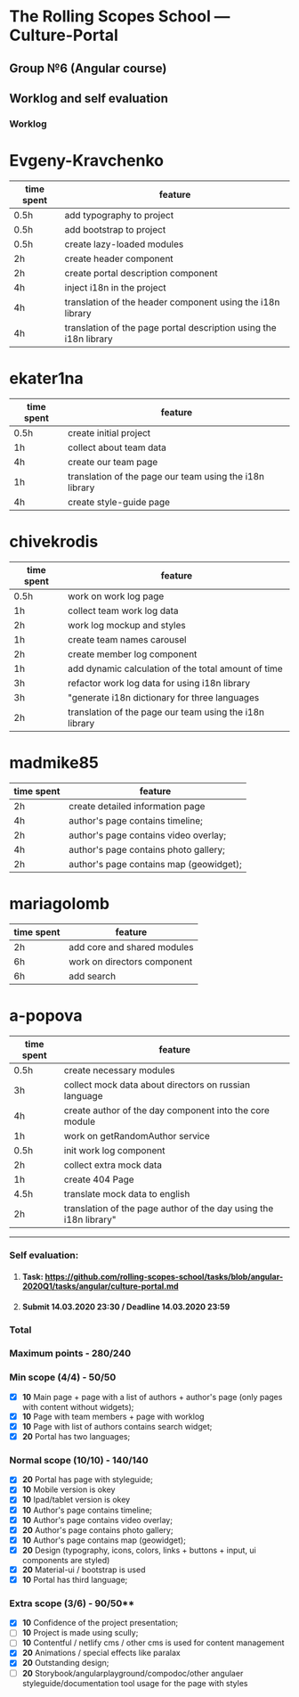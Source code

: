 # The Rolling Scopes School — Culture-Portal

## Group №6 (Angular course)

## Worklog and self evaluation

### Worklog

# Evgeny-Kravchenko
| time spent | feature                                |
| ---------- | -------------------------------------- |
| 0.5h       | add typography to project |
| 0.5h       | add bootstrap to project |
| 0.5h       | create lazy-loaded modules |
| 2h         | create header component |
| 2h         | create portal description component |
| 4h         | inject i18n in the project |
| 4h         | translation of the header component using the i18n library |
| 4h         | translation of the page portal description using the i18n library |

# ekater1na
| time spent | feature                                |
| ---------- | -------------------------------------- |
| 0.5h       |  create initial project |
| 1h         |  collect about team data |
| 4h         |  create our team page |
| 1h         | translation of the page our team using the i18n library |
| 4h         |  create style-guide page |

# chivekrodis
| time spent | feature                                |
| ---------- | -------------------------------------- |
| 0.5h       |  work on work log page |
| 1h         |  collect team work log data |
| 2h         | work log mockup and styles |
| 1h         | create team names carousel |
| 2h         | create member log component |
| 1h         |  add dynamic calculation of the total amount of time |
| 3h         |  refactor work log data for using i18n library |
| 3h         |  "generate i18n dictionary for three languages |
| 2h         |  translation of the page our team using the i18n library |

 # madmike85
| time spent | feature                                |
| ---------- | -------------------------------------- |
| 2h         | create detailed information page |
| 4h         | author's page contains timeline;
| 2h         | author's page contains video overlay;
| 4h         | author's page contains photo gallery;
| 2h         | author's page contains map (geowidget);

# mariagolomb
| time spent | feature                                |
| ---------- | -------------------------------------- |
| 2h         |  add core and shared modules           |
| 6h         |  work on directors component           |
| 6h         |  add search                            |

# a-popova
| time spent | feature                                |
| ---------- | -------------------------------------- |
| 0.5h       | create necessary modules |
| 3h         | collect mock data about directors on russian language |
| 4h         | create author of the day component into the core module |
| 1h         |  work on getRandomAuthor service |
| 0.5h       |  init work log component |
| 2h         |  collect extra mock data |
| 1h         | create 404 Page |
| 4.5h       | translate mock data to english |
| 2h         |  translation of the page author of the day using the i18n library"


_______

### Self evaluation:

1. #### Task: https://github.com/rolling-scopes-school/tasks/blob/angular-2020Q1/tasks/angular/culture-portal.md
2. #### Submit 14.03.2020 23:30 / Deadline 14.03.2020 23:59

### Total

### Maximum points - **280**/**240**

### Min scope (4/4) - **50**/**50**
- [x] **10** Main page + page with a list of authors + author's page (only pages with content without widgets);
- [x] **10** Page with team members + page with worklog
- [x] **10** Page with list of authors contains search widget;
- [x] **20** Portal has two languages;

### Normal scope (10/10) - **140**/**140**
 - [x] **20** Portal has page with styleguide;
 - [x] **10** Mobile version is okey
 - [x] **10** Ipad/tablet version is okey
 - [x] **10** Author's page contains timeline;
 - [x] **10** Author's page contains video overlay;
 - [x] **20** Author's page contains photo gallery;
 - [x] **10** Author's page contains map (geowidget);
 - [x] **20** Design (typography, icons, colors, links + buttons + input, ui components are styled)
 - [x] **20** Material-ui / bootstrap is used
 - [x] **10** Portal has third language;

### Extra scope (3/6) - **90**/50**
 - [x] **10** Confidence of the project presentation;
 - [ ] **10** Project is made using scully;
 - [ ] **10** Contentful / netlify cms / other cms is used for content management
 - [x] **20** Animations / special effects like paralax
 - [x] **20** Outstanding design;
 - [ ] **20** Storybook/angularplayground/compodoc/other angulaer styleguide/documentation tool usage for the page with styles
